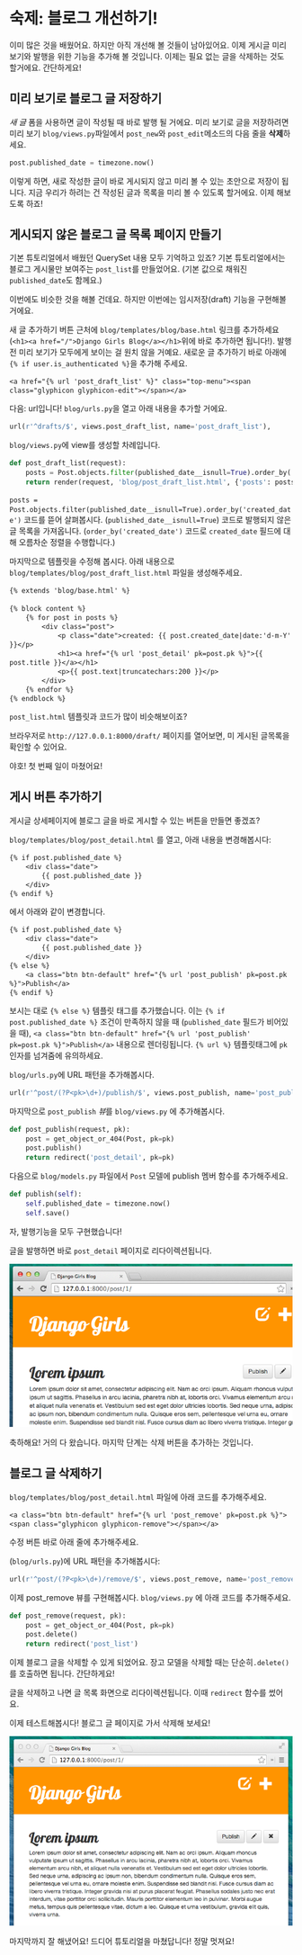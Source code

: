 # 숙제: 블로그 개선하기!

이미 많은 것을 배웠어요. 하지만 아직 개선해 볼 것들이 남아있어요. 이제 게시글 미리 보기와 발행을 위한 기능을 추가해 볼 것입니다. 이제는 필요 없는 글을 삭제하는 것도 할거에요. 간단하게요!

## 미리 보기로 블로그 글 저장하기

*새 글* 폼을 사용하면 글이 작성될 때 바로 발행 될 거에요. 미리 보기로 글을 저장하려면 미리 보기 `blog/views.py`파일에서 `post_new`와 `post_edit`메소드의 다음 줄을 **삭제**하세요.

```python
post.published_date = timezone.now()
```

이렇게 하면, 새로 작성한 글이 바로 게시되지 않고 미리 볼 수 있는 초안으로 저장이 됩니다. 지금 우리가 하려는 건 작성된 글과 목록을 미리 볼 수 있도록 할거에요. 이제 해보도록 하죠!

## 게시되지 않은 블로그 글 목록 페이지 만들기

기본 튜토리얼에서 배웠던 QuerySet 내용 모두 기억하고 있죠? 기본 튜토리얼에서는 블로그 게시물만 보여주는 `post_list`를 만들었어요.
(기본 값으로 채워진 `published_date`도 함께요.)

이번에도 비슷한 것을 해볼 건데요. 하지만 이번에는 임시저장(draft) 기능을 구현해볼 거에요.

새 글 추가하기 버튼 근처에 `blog/templates/blog/base.html` 링크를 추가하세요(`<h1><a href="/">Django Girls Blog</a></h1>`위에 바로 추가하면 됩니다!). 발행 전 미리 보기가 모두에게 보이는 걸 원치 않을 거예요. 새로운 글 추가하기 바로 아래에 `{% if user.is_authenticated %}`을 추가해 주세요.

```django
<a href="{% url 'post_draft_list' %}" class="top-menu"><span class="glyphicon glyphicon-edit"></span></a>
```

다음: url입니다! `blog/urls.py`을 열고 아래 내용을 추가할 거에요.

```python
url(r'^drafts/$', views.post_draft_list, name='post_draft_list'),
```

`blog/views.py`에 view를 생성할 차례입니다.

```python
def post_draft_list(request):
    posts = Post.objects.filter(published_date__isnull=True).order_by('created_date')
    return render(request, 'blog/post_draft_list.html', {'posts': posts})
```

`posts = Post.objects.filter(published_date__isnull=True).order_by('created_date')` 코드를 뜯어 살펴봅시다. (`published_date__isnull=True`) 코드로 발행되지 않은 글 목록을 가져옵니다. (`order_by('created_date')` 코드로 `created_date` 필드에 대해 오름차순 정렬을 수행합니다.)

마지막으로 템플릿을 수정해 봅시다. 아래 내용으로 `blog/templates/blog/post_draft_list.html` 파일을 생성해주세요.

```django
{% extends 'blog/base.html' %}

{% block content %}
    {% for post in posts %}
        <div class="post">
            <p class="date">created: {{ post.created_date|date:'d-m-Y' }}</p>
            <h1><a href="{% url 'post_detail' pk=post.pk %}">{{ post.title }}</a></h1>
            <p>{{ post.text|truncatechars:200 }}</p>
        </div>
    {% endfor %}
{% endblock %}
```

`post_list.html` 템플릿과 코드가 많이 비슷해보이죠?

브라우저로 `http://127.0.0.1:8000/draft/` 페이지를 열어보면, 미 게시된 글목록을 확인할 수 있어요.

야호! 첫 번째 일이 마쳤어요!

## 게시 버튼 추가하기

게시글 상세페이지에 블로그 글을 바로 게시할 수 있는 버튼을 만들면 좋겠죠?

`blog/templates/blog/post_detail.html` 를 열고, 아래 내용을 변경해봅시다:

```django
{% if post.published_date %}
    <div class="date">
        {{ post.published_date }}
    </div>
{% endif %}
```

에서 아래와 같이 변경합니다.

```django
{% if post.published_date %}
    <div class="date">
        {{ post.published_date }}
    </div>
{% else %}
    <a class="btn btn-default" href="{% url 'post_publish' pk=post.pk %}">Publish</a>
{% endif %}
```

보시는 대로 `{% else %}` 템플릿 태그를 추가했습니다. 이는 `{% if post.published_date %}` 조건이 만족하지 않을 때 (`published_date` 필드가 비어있을 때), `<a class="btn btn-default" href="{% url 'post_publish' pk=post.pk %}">Publish</a>` 내용으로 렌더링됩니다. `{% url %}` 템플릿태그에 `pk` 인자를 넘겨줌에 유의하세요.

`blog/urls.py`에 URL 패턴을 추가해봅시다.

```python
url(r'^post/(?P<pk>\d+)/publish/$', views.post_publish, name='post_publish'),
```

마지막으로 `post_publish` *뷰*를 `blog/views.py` 에 추가해봅시다.

```python
def post_publish(request, pk):
    post = get_object_or_404(Post, pk=pk)
    post.publish()
    return redirect('post_detail', pk=pk)
```

다음으로 `blog/models.py` 파일에서 `Post` 모델에 publish 멤버 함수를 추가해주세요.

```python
def publish(self):
    self.published_date = timezone.now()
    self.save()
```

자, 발행기능을 모두 구현했습니다!

글을 발행하면 바로 `post_detail` 페이지로 리다이렉션됩니다.

![Publish button](images/publish2.png)

축하해요! 거의 다 왔습니다. 마지막 단계는 삭제 버튼을 추가하는 것입니다.

## 블로그 글 삭제하기

`blog/templates/blog/post_detail.html` 파일에 아래 코드를 추가해주세요.

```django
<a class="btn btn-default" href="{% url 'post_remove' pk=post.pk %}"><span class="glyphicon glyphicon-remove"></span></a>
```

수정 버튼 바로 아래 줄에 추가해주세요.

(`blog/urls.py`)에 URL 패턴을 추가해봅시다:

```python
url(r'^post/(?P<pk>\d+)/remove/$', views.post_remove, name='post_remove'),
```

이제 post_remove 뷰를 구현해봅시다. `blog/views.py` 에 아래 코드를 추가해주세요.

```python
def post_remove(request, pk):
    post = get_object_or_404(Post, pk=pk)
    post.delete()
    return redirect('post_list')
```

이제 블로그 글을 삭제할 수 있게 되었어요. 장고 모델을 삭제할 때는 단순히`.delete()`를 호출하면 됩니다. 간단하게요!

글을 삭제하고 나면 글 목록 화면으로 리다이렉션됩니다. 이때 `redirect` 함수를 썼어요.

이제 테스트해봅시다! 블로그 글 페이지로 가서 삭제해 보세요!

![Delete button](images/delete3.png)

마지막까지 잘 해냈어요! 드디어 튜토리얼을 마쳤답니다! 정말 멋져요!

